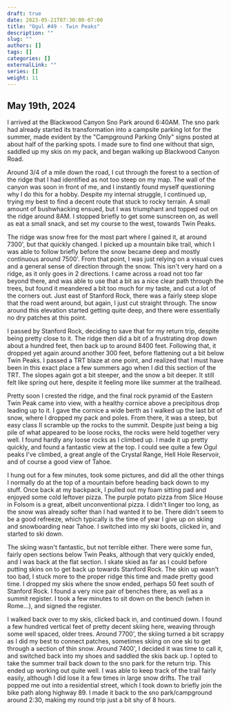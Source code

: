 ```yaml
---
draft: true
date: 2023-05-21T07:30:00-07:00
title: "Ogul #49 - Twin Peaks"
description: ""
slug: ""
authors: []
tags: []
categories: []
externalLink: ""
series: []
weight: 11
---
```

## May 19th, 2024

I arrived at the Blackwood Canyon Sno Park around 6:40AM. The sno park had already started its transformation into a campsite parking lot for the summer, made evident by the "Campground Parking Only" signs posted at about half of the parking spots. I made sure to find one without that sign, saddled up my skis on my pack, and began walking up Blackwood Canyon Road. 

Around 3/4 of a mile down the road, I cut through the forest to a section of the ridge that I had identified as not too steep on my map. The wall of the canyon was soon in front of me, and I instantly found myself questioning why I do this for a hobby. Despite my internal struggle, I continued up, trying my best to find a decent route that stuck to rocky terrain. A small amount of bushwhacking ensued, but I was triumphant and topped out on the ridge around 8AM. I stopped briefly to get some sunscreen on, as well as eat a small snack, and set my course to the west, towards Twin Peaks. 

The ridge was snow free for the most part where I gained it, at around 7300', but that quickly changed. I picked up a mountain bike trail, which I was able to follow briefly before the snow became deep and mostly continuous around 7500'. From that point, I was just relying on a visual cues and a general sense of direction through the snow. This isn't very hard on a ridge, as it only goes in 2 directions. I came across a road not too far beyond there, and was able to use that a bit as a nice clear path through the trees, but found it meandered a bit too much for my taste, and cut a lot of the corners out. Just east of Stanford Rock, there was a fairly steep slope that the road went around, but again, I just cut straight through. The snow around this elevation started getting quite deep, and there were essentially no dry patches at this point.

I passed by Stanford Rock, deciding to save that for my return trip, despite being pretty close to it. The ridge then did a bit of a frustrating drop down about a hundred feet, then back up to around 8400 feet. Following that, it dropped yet again around another 300 feet, before flattening out a bit below Twin Peaks. I passed a TRT blaze at one point, and realized that I must have been in this exact place a few summers ago when I did this section of the TRT. The slopes again got a bit steeper, and the snow a bit deeper. It still felt like spring out here, despite it feeling more like summer at the trailhead. 

Pretty soon I crested the ridge, and the final rock pyramid of the Eastern Twin Peak came into view, with a healthy cornice above a precipitous drop leading up to it. I gave the cornice a wide berth as I walked up the last bit of snow, where I dropped my pack and poles. From there, it was a steep, but easy class II scramble up the rocks to the summit. Despite just being a big pile of what appeared to be loose rocks, the rocks were held together very well. I found hardly any loose rocks as I climbed up. I made it up pretty quickly, and found a fantastic view at the top. I could see quite a few Ogul peaks I've climbed, a great angle of the Crystal Range, Hell Hole Reservoir, and of course a good view of Tahoe. 

I hung out for a few minutes, took some pictures, and did all the other things I normally do at the top of a mountain before heading back down to my stuff. Once back at my backpack, I pulled out my foam sitting pad and enjoyed some cold leftover pizza. The purple potato pizza from Slice House in Folsom is a great, albeit unconventional pizza. I didn't linger too long, as the snow was already softer than I had wanted it to be. There didn't seem to be a good refreeze, which typically is the time of year I give up on skiing and snowboarding near Tahoe. I switched into my ski boots, clicked in, and started to ski down. 

The skiing wasn't fantastic, but not terrible either. There were some fun, fairly open sections below Twin Peaks, although that very quickly ended, and I was back at the flat section. I skate skied as far as I could before putting skins on to get back up towards Stanford Rock. The skin up wasn't too bad, I stuck more to the proper ridge this time and made pretty good time. I dropped my skis where the snow ended, perhaps 50 feet south of Stanford Rock. I found a very nice pair of benches there, as well as a summit register. I took a few minutes to sit down on the bench (when in Rome...), and signed the register. 

I walked back over to my skis, clicked back in, and continued down. I found a few hundred vertical feet of pretty decent skiing here, weaving through some well spaced, older trees. Around 7700', the skiing turned a bit scrappy as I did my best to connect patches, sometimes skiing on one ski to get through a section of thin snow. Around 7400', I decided it was time to call it, and switched back into my shoes and saddled the skis back up. I opted to take the summer trail back down to the sno park for the return trip. This ended up working out quite well. I was able to keep track of the trail fairly easily, although I did lose it a few times in large snow drifts. The trail popped me out into a residential street, which I took down to briefly join the bike path along highway 89. I made it back to the sno park/campground around 2:30, making my round trip just a bit shy of 8 hours.